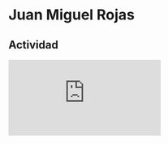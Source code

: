 # Juan Miguel Rojas
## Actividad
![](https://github.com/lufe089/POO/blob/main/Ejercicios/Codificacion/HerenciaPolmorfismoEmpleados/ejercicioPolimorfismoHerenciaEmpleados.pdf)
